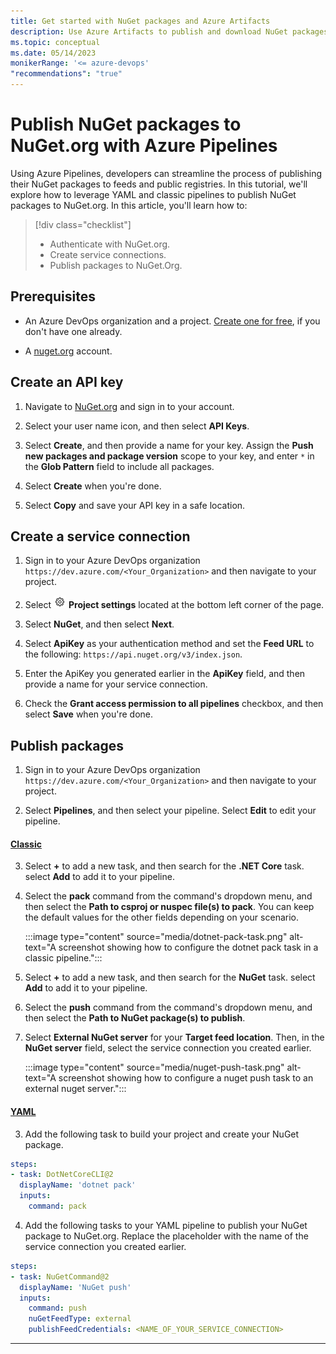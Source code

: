 ```yaml
---
title: Get started with NuGet packages and Azure Artifacts
description: Use Azure Artifacts to publish and download NuGet packages to and from Artifacts feeds
ms.topic: conceptual
ms.date: 05/14/2023
monikerRange: '<= azure-devops'
"recommendations": "true"
---
```


# Publish NuGet packages to NuGet.org with Azure Pipelines

Using Azure Pipelines, developers can streamline the process of publishing their NuGet packages to feeds and public registries. In this tutorial, we'll explore how to leverage YAML and classic pipelines to publish NuGet packages to NuGet.org. In this article, you'll learn how to:

> [!div class="checklist"]  
> * Authenticate with NuGet.org.
> * Create service connections.
> * Publish packages to NuGet.Org.

## Prerequisites

- An Azure DevOps organization and a project. [Create one for free](../get-started/pipelines-sign-up.md), if you don't have one already. 

- A [nuget.org](/nuget/nuget-org/individual-accounts#add-a-new-individual-account) account.

## Create an API key

1. Navigate to [NuGet.org](https://www.nuget.org/users/account/LogOn?returnUrl=%2F) and sign in to your account.

1. Select your user name icon, and then select **API Keys**.

1. Select **Create**, and then provide a name for your key. Assign the **Push new packages and package version** scope to your key, and enter `*` in the **Glob Pattern** field to include all packages.

1. Select **Create** when you're done.

1. Select **Copy** and save your API key in a safe location.

## Create a service connection

1. Sign in to your Azure DevOps organization `https://dev.azure.com/<Your_Organization>` and then navigate to your project.

1. Select ![gear icon](../../media/icons/gear-icon.png) **Project settings** located at the bottom left corner of the page.

1. Select **NuGet**, and then select **Next**.

1. Select **ApiKey** as your authentication method and set the **Feed URL** to the following: `https://api.nuget.org/v3/index.json`.

1. Enter the ApiKey you generated earlier in the **ApiKey** field, and then provide a name for your service connection.

1. Check the **Grant access permission to all pipelines** checkbox, and then select **Save** when you're done.

## Publish packages

1. Sign in to your Azure DevOps organization `https://dev.azure.com/<Your_Organization>` and then navigate to your project.

1. Select **Pipelines**, and then select your pipeline. Select **Edit** to edit your pipeline.

#### [Classic](#tab/classic/)

3. Select **+** to add a new task, and then search for the **.NET Core** task. select **Add** to add it to your pipeline.

4. Select the **pack** command from the command's dropdown menu, and then select the **Path to csproj or nuspec file(s) to pack**. You can keep the default values for the other fields depending on your scenario.

    :::image type="content" source="media/dotnet-pack-task.png" alt-text="A screenshot showing how to configure the dotnet pack task in a classic pipeline.":::

5. Select **+** to add a new task, and then search for the **NuGet** task. select **Add** to add it to your pipeline.

6. Select the **push** command from the command's dropdown menu, and then select the **Path to NuGet package(s) to publish**.

7. Select **External NuGet server** for your **Target feed location**. Then, in the **NuGet server** field, select the service connection you created earlier.

    :::image type="content" source="media/nuget-push-task.png" alt-text="A screenshot showing how to configure a nuget push task to an external nuget server.":::

#### [YAML](#tab/yaml/)

3. Add the following task to build your project and create your NuGet package.

```yml
steps:
- task: DotNetCoreCLI@2
  displayName: 'dotnet pack'
  inputs:
    command: pack
```

4. Add the following tasks to your YAML pipeline to publish your NuGet package to NuGet.org. Replace the placeholder with the name of the service connection you created earlier.

```yml
steps:
- task: NuGetCommand@2
  displayName: 'NuGet push'
  inputs:
    command: push
    nuGetFeedType: external
    publishFeedCredentials: <NAME_OF_YOUR_SERVICE_CONNECTION>
```
---


